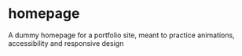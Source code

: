 # homepage
A dummy homepage for a portfolio site, meant to practice animations, accessibility and responsive design
